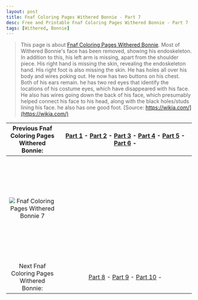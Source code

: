 ```yaml
---
layout: post
title: Fnaf Coloring Pages Withered Bonnie - Part 7
desc: Free and Printable Fnaf Coloring Pages Withered Bonnie - Part 7
tags: [Withered, Bonnie]
---
```

> This page is about [Fnaf Coloring Pages Withered Bonnie](https://fnafcoloringpages.github.io/). Most of Withered Bonnie's face has been removed, showing his endoskeleton. In addition to this, his left arm is missing, apart from the shoulder piece. His right hand is missing the skin, revealing the endoskeleton hand. His right foot is also missing the skin. He has holes all over his body and wires poking out. He now has two buttons on his chest. Both of his ears remain. he has two red eyes that identify the locations of his costume eyes, which have disappeared with his face. He also has wires going down the back of his face, which presumably helped connect his face to his head, along with the black holes/studs lining his face. he also has one good foot. [Source: https://wikia.com/](https://wikia.com/)

|Previous Fnaf Coloring Pages Withered Bonnie: |[Part 1](https://fnafcoloringpages.github.io/blog/Fnaf-Coloring-Pages-Withered-Bonnie-part-1) - [Part 2](https://fnafcoloringpages.github.io/blog/Fnaf-Coloring-Pages-Withered-Bonnie-part-2) - [Part 3](https://fnafcoloringpages.github.io/blog/Fnaf-Coloring-Pages-Withered-Bonnie-part-3) - [Part 4](https://fnafcoloringpages.github.io/blog/Fnaf-Coloring-Pages-Withered-Bonnie-part-4) - [Part 5](https://fnafcoloringpages.github.io/blog/Fnaf-Coloring-Pages-Withered-Bonnie-part-5) - [Part 6](https://fnafcoloringpages.github.io/blog/Fnaf-Coloring-Pages-Withered-Bonnie-part-6) - |
|:-:|:-:|
|![Fnaf Coloring Pages Withered Bonnie 7](https://fnafcoloringpages.github.io/img/Fnaf-Coloring-Pages-Withered-Bonnie%20(7).jpg "Fnaf Coloring Pages Withered Bonnie 7")|<script async src="//pagead2.googlesyndication.com/pagead/js/adsbygoogle.js"></script><!-- Texxtonly --><ins class="adsbygoogle" style="display:inline-block;width:336px;height:280px" data-ad-client="ca-pub-6753140515841889" data-ad-slot="3207852233"></ins><script>(adsbygoogle = window.adsbygoogle \|\| []).push({}); </script>|
| Next Fnaf Coloring Pages Withered Bonnie: |[Part 8](https://fnafcoloringpages.github.io/blog/Fnaf-Coloring-Pages-Withered-Bonnie-part-8) - [Part 9](https://fnafcoloringpages.github.io/blog/Fnaf-Coloring-Pages-Withered-Bonnie-part-9) - [Part 10](https://fnafcoloringpages.github.io/blog/Fnaf-Coloring-Pages-Withered-Bonnie-part-10) - |